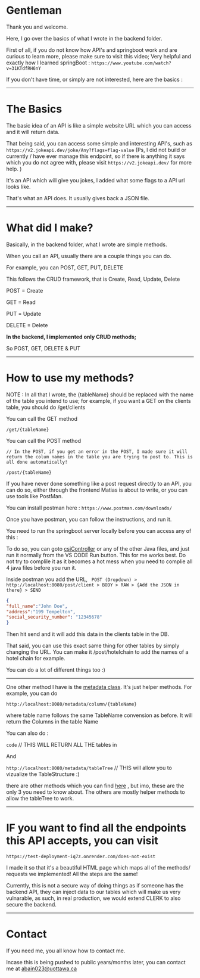 # Gentleman

Thank you and welcome.

Here, I go over the basics of what I wrote in the backend folder.

First of all, if you do not know how API's and springboot work and are curious to learn more, please make sure to visit this video; Very helpful and exactly how I learned springBoot : ` https://www.youtube.com/watch?v=31KTdfRH6nY `

If you don't have time, or simply are not interested, here are the basics :

---

# The Basics

The basic idea of an API is like a simple website URL which you can access and it will return data.

That being said, you can access some simple and interesting API's, such as ` https://v2.jokeapi.dev/joke/Any?flags=flag-value ` (Ps, I did not build or currently / have ever manage this endpoint, so if there is anything it says which you do not agree with, please visit ` https://v2.jokeapi.dev/ ` for more help. )

It's an API which will give you jokes, I added what some  flags to a API url looks like.

That's what an API does. It usually gives back a JSON file.

---

# What did I make?

Basically, in the backend folder, what I wrote are simple methods.

When you call an API, usually there are a couple things you can do.

For example, you can POST, GET, PUT, DELETE

This follows the CRUD framework, that is Create, Read, Update, Delete

POST = Create

GET = Read

PUT = Update

DELETE = Delete

**In the backend, I implemented only CRUD methods;**

So POST, GET, DELETE & PUT

---

# How to use my methods?

NOTE : In all that I wrote, the {tableName} should be replaced with the name of the table you intend to use; for example, if you want a GET on the clients table, you should do /get/clients

You can call the GET method

```plaintext
/get/{tableName}
```

You can call the POST method

```plaintext
// In the POST, if you get an error in the POST, I made sure it will return the colum names in the table you are trying to post to. This is all done automatically! 

/post/{tableName}

```

If you have never done something like a post request directly to an API, you can do so, either through the frontend Matias is about to write, or you can use tools like PostMan.

You can install postman here : `https://www.postman.com/downloads/`

Once you have postman, you can follow the instructions, and run it.

You need to run the springboot server locally before you can access any of this :

To do so, you can goto  [csiController](backend/src/main/java/com/example/csi/controller/csiController.java) or any of the other Java files, and just run it normally from the VS CODE Run button. This for me works best. Do not try to complile it as it becomes a hot mess when you need to complie all 4 java files before you run it.

Inside postman you add the URL, ` POST (Dropdown) > http://localhost:8080/post/client > BODY > RAW > {Add the JSON in there} > SEND`

```json
{
"full_name":"John Doe",
"address":"199 Tempelton",
"social_security_number": "12345678"
}
```

Then hit send and it will add this data in the clients table in the DB.

That said, you can use this exact same thing for other tables by simply changing the URL. You can make it /post/hotelchain to add the names of a hotel chain for example.

You can do a lot of different things too :)

---

One other method I have is the [metadata class](backend/src/main/java/com/example/csi/controller/metadataController.java). It's just helper methods. For example, you can do

  `http://localhost:8080/metadata/column/{tableName} `

where table name follows the same TableName convension as before. It will return the Columns in the table Name

You can also do :

`code`  // THIS WILL RETURN ALL THE tables in

And

`http://localhost:8080/metadata/tableTree`  // THIS will allow you to vizualize the TableStructure :)

there are other methods which you can find [here](backend/src/main/java/com/example/csi/controller/csiController.java) , but imo, these are the only 3 you need to know about. The others are mostly helper methods to allow the tableTree to work.

---
# IF you want to find all the endpoints this API accepts, you can visit 

` https://test-deployment-iq7z.onrender.com/does-not-exist ` 

I made it so that it's a beautiful HTML page which maps all of the methods/ requests we implemented! All the steps are the same! 

Currently, this is not a secure way of doing things as if someone has the backend API, they can inject data to our tables which will make us very vulnarable, as such, in real production, we would extend CLERK to also secure the backend. 

---
# Contact

If you need me, you all know how to contact me.

Incase this is being pushed to public years/months later, you can contact me at abain023@uottawa.ca

